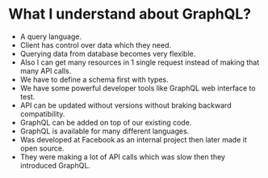 # What I understand about GraphQL?

- A query language.
- Client has control over data which they need.
- Querying data from database becomes very flexible.
- Also I can get many resources in 1 single request instead of making that many API calls.
- We have to define a schema first with types.
- We have some powerful developer tools like GraphQL web interface to test.
- API can be updated without versions without braking backward compatibility.
- GraphQL can be added on top of our existing code.
- GraphQL is available for many different languages.
- Was developed at Facebook as an internal project then later made it open source.
- They were making a lot of API calls which was slow then they introduced GraphQL.